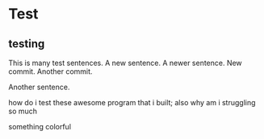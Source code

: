 # Test
## testing
This is many test sentences. A new sentence. A newer sentence.
New commit.
Another commit.


Another sentence.

how do i test these awesome program that i built; also why am i struggling so much

something colorful
